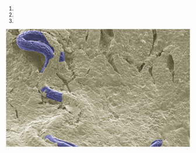 <style>

.carousel {

    overflow: hidden; 
    height: 400px;

}


</style> 

<div id="carouselExampleIndicators" class="carousel slide" data-ride="carousel">
  <ol class="carousel-indicators">
    <li data-target="#carouselExampleIndicators" data-slide-to="0" class="active"></li>
    <li data-target="#carouselExampleIndicators" data-slide-to="1"></li>
    <li data-target="#carouselExampleIndicators" data-slide-to="2"></li>
  </ol>
  <div class="carousel-inner">
    <div class="carousel-item active" data-interval="5000">
      <img src="sites/docs/images/infected_004-false_color.png" class="d-block w-100" alt="...">
    </div>
    <div class="carousel-item" data-interval="5000">
      <img src="sites/docs/images/pathway_all.png" class="d-block w-100" alt="...">
    </div>
    <div class="carousel-item" data-interval="5000">
      <img src="sites/docs/images/reduced_circos_2.png" class="d-block w-100" alt="...">
    </div>
  </div>
  <a class="carousel-control-prev" href="#carouselExampleIndicators" role="button" data-slide="prev">
    <span class="carousel-control-prev-icon" aria-hidden="true"></span>
    <span class="sr-only">Previous</span>
  </a>
  <a class="carousel-control-next" href="#carouselExampleIndicators" role="button" data-slide="next">
    <span class="carousel-control-next-icon" aria-hidden="true"></span>
    <span class="sr-only">Next</span>
  </a>
</div>
